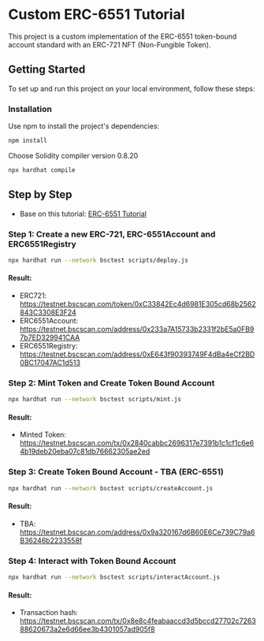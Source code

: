 # Custom ERC-6551 Tutorial

This project is a custom implementation of the ERC-6551 token-bound account standard with an ERC-721 NFT (Non-Fungible Token).

## Getting Started

To set up and run this project on your local environment, follow these steps:

### Installation

Use npm to install the project's dependencies:

```bash
npm install
```

Choose Solidity compiler version 0.8.20

```bash
npx hardhat compile
```

## Step by Step

-   Base on this tutorial: [ERC-6551 Tutorial](https://www.pinata.cloud/blog/how-to-deploy-a-custom-implementation-of-erc-6551)

### Step 1: Create a new ERC-721, ERC-6551Account and ERC6551Registry

```bash
npx hardhat run --network bsctest scripts/deploy.js
```

#### Result:

-   ERC721: https://testnet.bscscan.com/token/0xC33842Ec4d6981E305cd68b2562843C3308E3F24
-   ERC6551Account: https://testnet.bscscan.com/address/0x233a7A15733b2331f2bE5a0FB97b7ED329941CAA
-   ERC6551Registry: https://testnet.bscscan.com/address/0xE643f90393749F4dBa4eCf2BD0BC17047AC1d513

### Step 2: Mint Token and Create Token Bound Account

```bash
npx hardhat run --network bsctest scripts/mint.js
```

#### Result:

-   Minted Token: https://testnet.bscscan.com/tx/0x2840cabbc2696317e7391b1c1cf1c6e64b19deb20eba07c81db76662305ae2ed

### Step 3: Create Token Bound Account - TBA (ERC-6551)

```bash
npx hardhat run --network bsctest scripts/createAccount.js
```

#### Result:

-   TBA: https://testnet.bscscan.com/address/0x9a320167d6B60E6Ce739C79a6B36246b2233558f

### Step 4: Interact with Token Bound Account

```bash
npx hardhat run --network bsctest scripts/interactAccount.js
```

#### Result:

-   Transaction hash: https://testnet.bscscan.com/tx/0x8e8c4feabaaccd3d5bccd27702c726388620673a2e6d66ee3b4301057ad905f8

